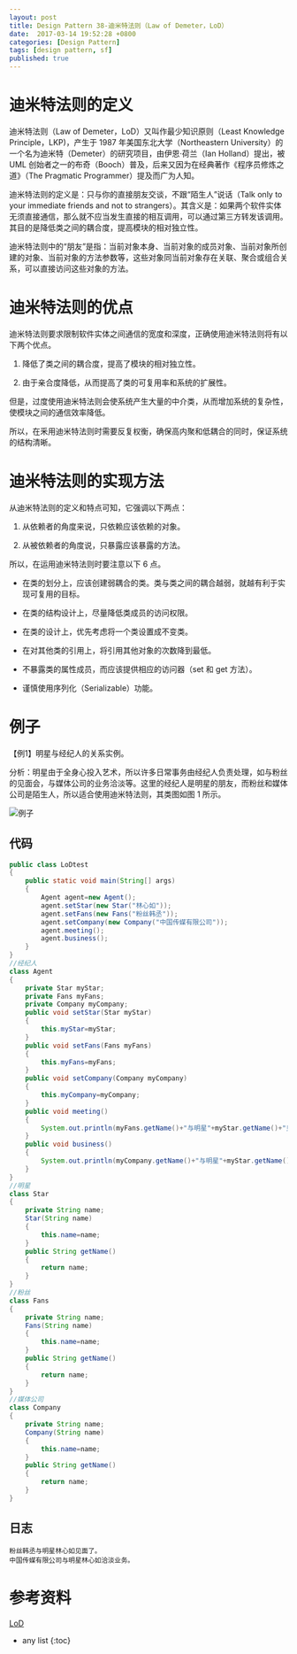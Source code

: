 ```yaml
---
layout: post
title: Design Pattern 38-迪米特法则（Law of Demeter，LoD）
date:  2017-03-14 19:52:28 +0800
categories: [Design Pattern]
tags: [design pattern, sf]
published: true
---
```


# 迪米特法则的定义

迪米特法则（Law of Demeter，LoD）又叫作最少知识原则（Least Knowledge Principle，LKP)，产生于 1987 年美国东北大学（Northeastern University）的一个名为迪米特（Demeter）的研究项目，由伊恩·荷兰（Ian Holland）提出，被 UML 创始者之一的布奇（Booch）普及，后来又因为在经典著作《程序员修炼之道》（The Pragmatic Programmer）提及而广为人知。

迪米特法则的定义是：只与你的直接朋友交谈，不跟“陌生人”说话（Talk only to your immediate friends and not to strangers）。其含义是：如果两个软件实体无须直接通信，那么就不应当发生直接的相互调用，可以通过第三方转发该调用。其目的是降低类之间的耦合度，提高模块的相对独立性。

迪米特法则中的“朋友”是指：当前对象本身、当前对象的成员对象、当前对象所创建的对象、当前对象的方法参数等，这些对象同当前对象存在关联、聚合或组合关系，可以直接访问这些对象的方法。

# 迪米特法则的优点

迪米特法则要求限制软件实体之间通信的宽度和深度，正确使用迪米特法则将有以下两个优点。

1. 降低了类之间的耦合度，提高了模块的相对独立性。

2. 由于亲合度降低，从而提高了类的可复用率和系统的扩展性。

但是，过度使用迪米特法则会使系统产生大量的中介类，从而增加系统的复杂性，使模块之间的通信效率降低。

所以，在釆用迪米特法则时需要反复权衡，确保高内聚和低耦合的同时，保证系统的结构清晰。

# 迪米特法则的实现方法

从迪米特法则的定义和特点可知，它强调以下两点：

1. 从依赖者的角度来说，只依赖应该依赖的对象。

2. 从被依赖者的角度说，只暴露应该暴露的方法。

所以，在运用迪米特法则时要注意以下 6 点。

- 在类的划分上，应该创建弱耦合的类。类与类之间的耦合越弱，就越有利于实现可复用的目标。

- 在类的结构设计上，尽量降低类成员的访问权限。

- 在类的设计上，优先考虑将一个类设置成不变类。

- 在对其他类的引用上，将引用其他对象的次数降到最低。

- 不暴露类的属性成员，而应该提供相应的访问器（set 和 get 方法）。

- 谨慎使用序列化（Serializable）功能。

# 例子

【例1】明星与经纪人的关系实例。

分析：明星由于全身心投入艺术，所以许多日常事务由经纪人负责处理，如与粉丝的见面会，与媒体公司的业务洽淡等。这里的经纪人是明星的朋友，而粉丝和媒体公司是陌生人，所以适合使用迪米特法则，其类图如图 1 所示。

![例子](http://c.biancheng.net/uploads/allimg/181113/3-1Q113152Q5W1.gif)

## 代码

```java
public class LoDtest
{
    public static void main(String[] args)
    {
        Agent agent=new Agent();
        agent.setStar(new Star("林心如"));
        agent.setFans(new Fans("粉丝韩丞"));
        agent.setCompany(new Company("中国传媒有限公司"));
        agent.meeting();
        agent.business();
    }
}
//经纪人
class Agent
{
    private Star myStar;
    private Fans myFans;
    private Company myCompany;
    public void setStar(Star myStar)
    {
        this.myStar=myStar;
    }
    public void setFans(Fans myFans)
    {
        this.myFans=myFans;
    }
    public void setCompany(Company myCompany)
    {
        this.myCompany=myCompany;
    }
    public void meeting()
    {
        System.out.println(myFans.getName()+"与明星"+myStar.getName()+"见面了。");
    }
    public void business()
    {
        System.out.println(myCompany.getName()+"与明星"+myStar.getName()+"洽淡业务。");
    }
}
//明星
class Star
{
    private String name;
    Star(String name)
    {
        this.name=name;
    }
    public String getName()
    {
        return name;
    }
}
//粉丝
class Fans
{
    private String name;
    Fans(String name)
    {
        this.name=name;
    }
    public String getName()
    {
        return name;
    }
}
//媒体公司
class Company
{
    private String name;
    Company(String name)
    {
        this.name=name;
    }
    public String getName()
    {
        return name;
    }
}
```

## 日志

```
粉丝韩丞与明星林心如见面了。
中国传媒有限公司与明星林心如洽淡业务。
```

# 参考资料

[LoD](http://c.biancheng.net/view/1331.html)

* any list
{:toc}
